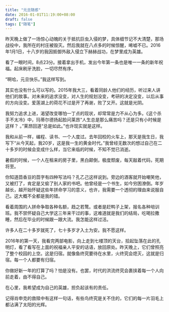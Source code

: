 ```yaml
---
title: "元旦随感"
date: 2016-01-01T11:19:00+08:00
draft: false
tags: ["随笔"]
---
```


昨天晚上做了一场惊心动魄的关于抵抗巨虫入侵的梦，具体细节记不大清楚，那场战役中，我所在的村庄被毁灭。然后我就在八点多的时候惊醒，唏嘘不已。2016年1月1日，十八岁的我因抵御外敌入侵立下赫赫战功，在梦里成为英雄。

看了一眼时间，8点23分。接着拿出手机，发出今年第一条也是唯一一条的新年祝福。起床刷牙洗脸，一切尽然有序。

“啊哈，元旦快乐。”我这样写到。

其实也没有什么可以写的。2015年我大三，看着同龄人他们的经历，听过来人讲他们的故事。对未来的追求没变，对人生的规划没变，考研的决定没变，以后从事的方向没变。爱莲湖上的荷花不过是开了再谢，败了又开。这就是光阴。

我努力追求上进，渴望改变哪怕一丁点的现状，却常常是力不从心为多。《这个杀手不太冷》中，玛蒂尔德扬起脸问莱昂“人生总是那么痛苦吗？还是只有小时候是这样？ 。”莱昂回道“总是如此。”也许现实就是这样。

我和从前一样，编程、读书、一个人度过。去年回校的火车上，那天是我生日，我写下“从今天起，我20岁，这是我一生的黄金时代。”我曾经无数次的想过自己在二十多岁的时候会变成什么样，当它来临的时候，不知不觉已消逝。

暑假的时候，一个人在租来的房子里，黑白颠倒，极度颓废，每天敲着代码，死期将至。

你知道茴香豆的茴字有四种写法吗？孔乙己这样说到。旁边的酒客就开始嘲笑他，又被打了，肯定是又偷了别人家的书吧。他曾经是一个书生，如今穷困潦倒。年岁越长，越开始怀疑这些年拼命学习的意义，也许，我需要一个透彻的理由来说服自己。这大概不全都是我的错。

看着周围的人拼命争取各种名额，趋之若鹜。或者是赶鸭子上架，报名各种培训班。我不禁怀疑自己大学这三年来干过的事，这难道就是我们的结局，吃喝拉撒睡，然后在毕业的时候跟一跟大流。我怎能这样过活。

许多人在二十多岁就死了，七十多岁才入土为安。我不愿这样。

2016年的第一天，我看完两部电影，向上走到七楼顶的天台，拾起坠落在此的孔明灯，看了看写在上面的祝福亲人平安的话语，放回原处。昨天晚上，它们曾照亮了整个校园的上空。这是归宿。就像鱼终究要待在水里，火终究会熄灭，这就是归宿。每一个人都要有归宿。

你做好新一年的打算了吗？怕是没有。也罢，时代的洪流终究会裹挟着每一个人向前走着，由不得自己。

在心里，我希望成为自己的英雄，担负起该有的责任。

记得肖申克的救赎中有这样一句话，有些鸟终究是关不住的，它们的每一片羽毛上都沾满了太阳的光辉。